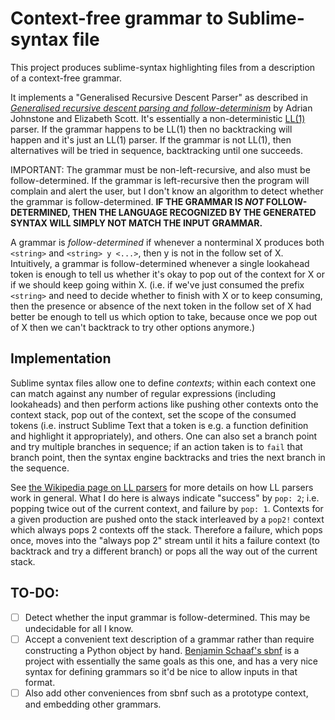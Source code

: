 # Context-free grammar to Sublime-syntax file

This project produces sublime-syntax highlighting files from a description of a context-free grammar.

It implements a "Generalised Recursive Descent Parser" as described in [_Generalised recursive descent parsing and follow-determinism_](https://link.springer.com/content/pdf/10.1007%2FBFb0026420.pdf) by Adrian Johnstone and Elizabeth Scott. It's essentially a non-deterministic [LL(1)](https://en.wikipedia.org/wiki/LL_parser) parser. If the grammar happens to be LL(1) then no backtracking will happen and it's just an LL(1) parser. If the grammar is not LL(1), then alternatives will be tried in sequence, backtracking until one succeeds.

IMPORTANT: The grammar must be non-left-recursive, and also must be follow-determined. If the grammar is left-recursive then the program will complain and alert the user, but I don't know an algorithm to detect whether the grammar is follow-determined. **IF THE GRAMMAR IS _NOT_ FOLLOW-DETERMINED, THEN THE LANGUAGE RECOGNIZED BY THE GENERATED SYNTAX WILL SIMPLY NOT MATCH THE INPUT GRAMMAR.**

A grammar is _follow-determined_ if whenever a nonterminal X produces both `<string>` and `<string> y <...>`, then y is not in the follow set of X. Intuitively, a grammar is follow-determined whenever a single lookahead token is enough to tell us whether it's okay to pop out of the context for X or if we should keep going within X. (i.e. if we've just consumed the prefix `<string>` and need to decide whether to finish with X or to keep consuming, then the presence or absence of the next token in the follow set of X had better be enough to tell us which option to take, because once we pop out of X then we can't backtrack to try other options anymore.)

## Implementation

Sublime syntax files allow one to define _contexts_; within each context one can match against any number of regular expressions (including lookaheads) and then perform actions like pushing other contexts onto the context stack, pop out of the context, set the scope of the consumed tokens (i.e. instruct Sublime Text that a token is e.g. a function definition and highlight it appropriately), and others. One can also set a branch point and try multiple branches in sequence; if an action taken is to `fail` that branch point, then the syntax engine backtracks and tries the next branch in the sequence.

See [the Wikipedia page on LL parsers](https://en.wikipedia.org/wiki/LL_parser) for more details on how LL parsers work in general. What I do here is always indicate "success" by `pop: 2`; i.e. popping twice out of the current context, and failure by `pop: 1`. Contexts for a given production are pushed onto the stack interleaved by a `pop2!` context which always pops 2 contexts off the stack. Therefore a failure, which pops once, moves into the "always pop 2" stream until it hits a failure context (to backtrack and try a different branch) or pops all the way out of the current stack.

## TO-DO:

- [ ] Detect whether the input grammar is follow-determined. This may be undecidable for all I know.
- [ ] Accept a convenient text description of a grammar rather than require constructing a Python object by hand. [Benjamin Schaaf's sbnf](https://github.com/BenjaminSchaaf/sbnf/) is a project with essentially the same goals as this one, and has a very nice syntax for defining grammars so it'd be nice to allow inputs in that format.
- [ ] Also add other conveniences from sbnf such as a prototype context, and embedding other grammars.
